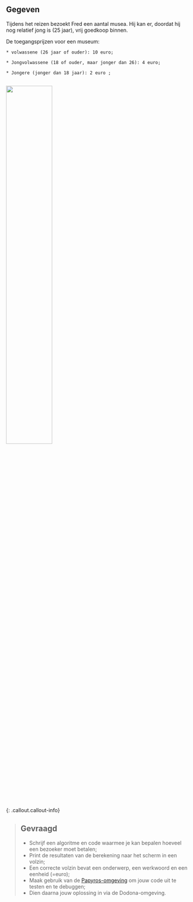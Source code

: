 
## Gegeven

Tijdens het reizen bezoekt Fred een aantal musea. Hij kan er, doordat hij nog relatief jong is (25 jaar), vrij goedkoop binnen. 

De toegangsprijzen voor een museum: 

```
* volwassene (26 jaar of ouder): 10 euro; 

* Jongvolwassene (18 of ouder, maar jonger dan 26): 4 euro; 

* Jongere (jonger dan 18 jaar): 2 euro ; 


```

<img src="https://images.pexels.com/photos/10845471/pexels-photo-10845471.jpeg?auto=compress&cs=tinysrgb&w=1260&h=750&dpr=1" width="50%"/>

{: .callout.callout-info}
> ## Gevraagd
> * Schrijf een algoritme en code waarmee je kan bepalen hoeveel een bezoeker moet betalen; 
> * Print de resultaten van de berekening naar het scherm in een volzin; 
> * Een correcte volzin bevat een onderwerp, een werkwoord en een eenheid (=euro);
> * Maak gebruik van de [Papyros-omgeving](https://papyros.dodona.be/?locale=nl&language=JavaScript) om jouw code uit te testen en te debuggen;
> * Dien daarna jouw oplossing in via de Dodona-omgeving. 
